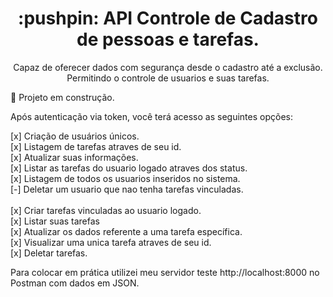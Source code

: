 <h1 align="center">:pushpin: API Controle de Cadastro de pessoas e tarefas.</h1>
<p align="center">Capaz de oferecer dados com segurança desde o cadastro até a exclusão.
Permitindo o controle de usuarios e suas tarefas.</p>

:hammer: Projeto em construção.

Após autenticação via token, você terá acesso as seguintes opções:


[x] Criação de usuários únicos. <br>
[x] Listagem de tarefas atraves de seu id. <br>
[x] Atualizar suas informações. <br>
[x] Listar as tarefas do usuario logado atraves dos status. <br>
[x] Listagem de todos os usuarios inseridos no sistema. <br>
[-] Deletar um usuario que nao tenha tarefas vinculadas. <br>
<br>
[x] Criar tarefas vinculadas ao usuario logado. <br>
[x] Listar suas tarefas <br>
[x] Atualizar os dados referente a uma tarefa específica. <br>
[x] Visualizar uma unica tarefa atraves de seu id. <br>
[x] Deletar tarefas.

Para colocar em prática utilizei meu servidor teste http://localhost:8000 no Postman com dados em JSON.


